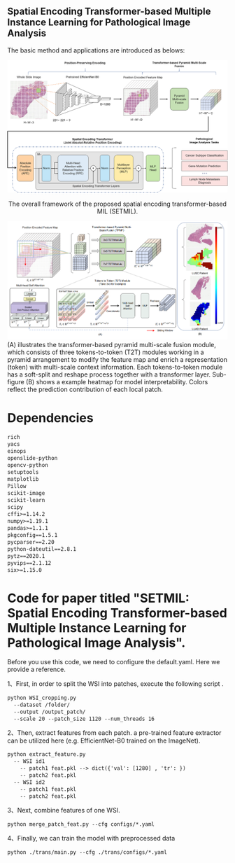 ## Spatial Encoding Transformer-based Multiple Instance Learning for Pathological Image Analysis ##

The basic method and applications are introduced as belows:

![avatar](./Figure2.png)

<center>The overall framework of the proposed spatial encoding transformer-based MIL (SETMIL). </center>

![avatar](./Figure1.png)
 (A) illustrates the transformer-based pyramid multi-scale fusion module, which consists of three tokens-to-token
(T2T) modules working in a pyramid arrangement to modify the feature map and enrich a representation (token) with multi-scale
context information. Each tokens-to-token module has a soft-split and reshape process together with a transformer layer. Sub-figure
(B) shows a example heatmap for model interpretability. Colors reflect the prediction contribution of each local patch.

# Dependencies #
    rich
    yacs
    einops
    openslide-python
    opencv-python
    setuptools
    matplotlib
    Pillow
    scikit-image
    scikit-learn
    scipy
    cffi>=1.14.2
    numpy>=1.19.1
    pandas>=1.1.1
    pkgconfig==1.5.1
    pycparser==2.20
    python-dateutil==2.8.1
    pytz==2020.1
    pyvips==2.1.12
    six>=1.15.0
# Code for paper titled "SETMIL: Spatial Encoding Transformer-based Multiple Instance Learning for Pathological Image Analysis". #
Before you use this code, we need to configure the default.yaml. Here we provide a reference. 

1、First, in order to split the WSI into patches, execute the following script .


    python WSI_cropping.py 
      --dataset /folder/  
      --output /output_patch/
      --scale 20 --patch_size 1120 --num_threads 16

2、Then, extract features from each patch. a pre-trained feature extractor can be utilized here (e.g. EfficientNet-B0 trained on the ImageNet). 

    python extract_feature.py 
      -- WSI id1
        -- patch1 feat.pkl --> dict({'val': [1280] , 'tr': })
        -- patch2 feat.pkl
      -- WSI id2
        -- patch1 feat.pkl
        -- patch2 feat.pkl


3、Next, combine features of one WSI. 

    python merge_patch_feat.py --cfg configs/*.yaml


4、Finally, we can train the model with preprocessed data 

    python ./trans/main.py --cfg ./trans/configs/*.yaml
 
